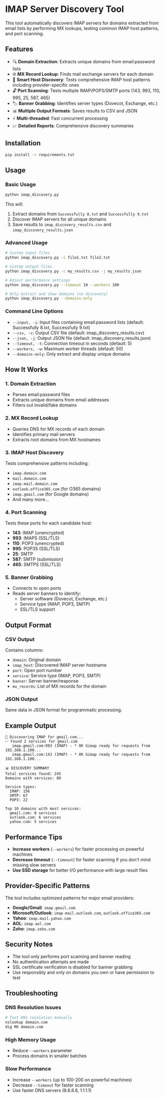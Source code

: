 # IMAP Server Discovery Tool

This tool automatically discovers IMAP servers for domains extracted from email lists by performing MX lookups, testing common IMAP host patterns, and port scanning.

## Features

- 🔍 **Domain Extraction**: Extracts unique domains from email:password lists
- 🌐 **MX Record Lookup**: Finds mail exchange servers for each domain
- 🎯 **Smart Host Discovery**: Tests comprehensive IMAP host patterns including provider-specific ones
- 🔓 **Port Scanning**: Tests multiple IMAP/POP3/SMTP ports (143, 993, 110, 995, 25, 587, 465)
- 🏷️ **Banner Grabbing**: Identifies server types (Dovecot, Exchange, etc.)
- 📊 **Multiple Output Formats**: Saves results to CSV and JSON
- ⚡ **Multi-threaded**: Fast concurrent processing
- 📈 **Detailed Reports**: Comprehensive discovery summaries

## Installation

```bash
pip install -r requirements.txt
```

## Usage

### Basic Usage
```bash
python imap_discovery.py
```

This will:
1. Extract domains from `Successfully 8.txt` and `Successfully 9.txt`
2. Discover IMAP servers for all unique domains
3. Save results to `imap_discovery_results.csv` and `imap_discovery_results.json`

### Advanced Usage

```bash
# Custom input files
python imap_discovery.py -i file1.txt file2.txt

# Custom output files
python imap_discovery.py -c my_results.csv -j my_results.json

# Adjust performance settings
python imap_discovery.py --timeout 10 --workers 100

# Only extract and show domains (no discovery)
python imap_discovery.py --domains-only
```

### Command Line Options

- `--input, -i`: Input files containing email:password lists (default: Successfully 8.txt, Successfully 9.txt)
- `--csv, -c`: Output CSV file (default: imap_discovery_results.csv)
- `--json, -j`: Output JSON file (default: imap_discovery_results.json)
- `--timeout, -t`: Connection timeout in seconds (default: 5)
- `--workers, -w`: Maximum worker threads (default: 50)
- `--domains-only`: Only extract and display unique domains

## How It Works

### 1. Domain Extraction
- Parses email:password files
- Extracts unique domains from email addresses
- Filters out invalid/fake domains

### 2. MX Record Lookup
- Queries DNS for MX records of each domain
- Identifies primary mail servers
- Extracts root domains from MX hostnames

### 3. IMAP Host Discovery
Tests comprehensive patterns including:
- `imap.domain.com`
- `mail.domain.com`
- `imap.mail.domain.com`
- `outlook.office365.com` (for O365 domains)
- `imap.gmail.com` (for Google domains)
- And many more...

### 4. Port Scanning
Tests these ports for each candidate host:
- **143**: IMAP (unencrypted)
- **993**: IMAPS (SSL/TLS)
- **110**: POP3 (unencrypted)
- **995**: POP3S (SSL/TLS)
- **25**: SMTP
- **587**: SMTP (submission)
- **465**: SMTPS (SSL/TLS)

### 5. Banner Grabbing
- Connects to open ports
- Reads server banners to identify:
  - Server software (Dovecot, Exchange, etc.)
  - Service type (IMAP, POP3, SMTP)
  - SSL/TLS support

## Output Format

### CSV Output
Contains columns:
- `domain`: Original domain
- `imap_host`: Discovered IMAP server hostname
- `port`: Open port number
- `service`: Service type (IMAP, POP3, SMTP)
- `banner`: Server banner/response
- `mx_records`: List of MX records for the domain

### JSON Output
Same data in JSON format for programmatic processing.

## Example Output

```
🔎 Discovering IMAP for gmail.com...
✅ Found 2 services for gmail.com
   imap.gmail.com:993 (IMAP) - * OK Gimap ready for requests from 192.168.1.100...
   imap.gmail.com:143 (IMAP) - * OK Gimap ready for requests from 192.168.1.100...

📊 DISCOVERY SUMMARY
Total services found: 245
Domains with services: 89

Service types:
  IMAP: 156
  SMTP: 67
  POP3: 22

Top 10 domains with most services:
  gmail.com: 8 services
  outlook.com: 6 services
  yahoo.com: 5 services
```

## Performance Tips

- **Increase workers** (`--workers`) for faster processing on powerful machines
- **Decrease timeout** (`--timeout`) for faster scanning if you don't mind missing slow servers
- **Use SSD storage** for better I/O performance with large result files

## Provider-Specific Patterns

The tool includes optimized patterns for major email providers:

- **Google/Gmail**: `imap.gmail.com`
- **Microsoft/Outlook**: `imap-mail.outlook.com`, `outlook.office365.com`
- **Yahoo**: `imap.mail.yahoo.com`
- **AOL**: `imap.aol.com`
- **Zoho**: `imap.zoho.com`

## Security Notes

- The tool only performs port scanning and banner reading
- No authentication attempts are made
- SSL certificate verification is disabled for banner grabbing
- Use responsibly and only on domains you own or have permission to test

## Troubleshooting

### DNS Resolution Issues
```bash
# Test DNS resolution manually
nslookup domain.com
dig MX domain.com
```

### High Memory Usage
- Reduce `--workers` parameter
- Process domains in smaller batches

### Slow Performance
- Increase `--workers` (up to 100-200 on powerful machines)
- Decrease `--timeout` for faster scanning
- Use faster DNS servers (8.8.8.8, 1.1.1.1)
